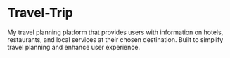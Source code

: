 # Travel-Trip
My travel planning platform that provides users with information on hotels, restaurants, and local services at their chosen destination. Built to simplify travel planning and enhance user experience. 
